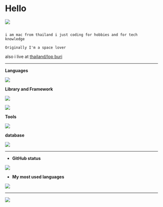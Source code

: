 # Hello

![](https://komarev.com/ghpvc/?username=Mayumi767&label=Profile%20views&color=ff69b4&style=flat)

```

i am mac from thailand i just coding for hobbies and for tech knowledge

Originally I'm a space lover

```

also i live at [thailand/lop buri](https://www.google.com/maps/place/14.79808,100.65397)<br>

---

**Languages**<br>

![](https://skillicons.dev/icons?i=js,py,css,html&theme=dark)

**Library and Framework**<br>

![](https://skillicons.dev/icons?i=vue,react&theme=dark)

  

  

![](https://skillicons.dev/icons?i=flask&theme=dark)

**Tools**<br>

![](https://skillicons.dev/icons?i=git,nginx,vim,neovim,vite&theme=dark)

**database**<br>

![](https://skillicons.dev/icons?i=sqlite,postgres,redis&theme=dark)

---
- **GitHub status**

![](https://github-readme-stats.vercel.app/api?username=Mayumi767&show_icons=true&theme=jolly&count_private=true)

- **My most used languages**

![](https://github-readme-stats.vercel.app/api/top-langs/?username=Mayumi767&theme=tokyonight&hide_border=false&include_all_commits=true&count_private=true&layout=compact)

---

![](https://lanyard.cnrad.dev/api/829156179803504670?theme=dark&borderRadius=35px&bg=3d223c)
